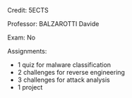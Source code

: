 Credit: 5ECTS

Professor: BALZAROTTI Davide

Exam: No

Assignments: 
+ 1 quiz for malware classification
+ 2 challenges for reverse engineering
+ 3 challenges for attack analysis
+ 1 project 